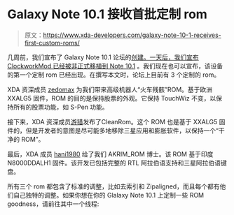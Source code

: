 # Galaxy Note 10.1 接收首批定制 rom

> 原文：<https://www.xda-developers.com/galaxy-note-10-1-receives-first-custom-roms/>

几周前，我们宣布了 Galaxy Note 10.1 论坛的[创建。一天后，我们宣布](http://www.xda-developers.com/android/forum-created-for-the-galaxy-note-10-1/) [ClockworkMod 已经被非正式移植到 Note 10.1](http://www.xda-developers.com/android/clockworkmod-released-for-galaxy-note-10-1/) 。我们现在也可以宣布，该设备的第一个定制 rom 已经出现。在撰写本文时，论坛上目前有 3 个定制的 rom。

XDA 资深成员 [zedomax](http://forum.xda-developers.com/member.php?u=2447605) 为我们带来高级机器人“火车残骸”ROM。基于欧洲 XXALG5 固件，ROM 的目的是保持股票的外观。它保持 TouchWiz 不变，以保持所有的股票功能，如 S-Pen 功能。

接下来，XDA 资深成员[游猎](http://forum.xda-developers.com/member.php?u=4419154)发布了CleanRom。这个 ROM 也是基于 XXALG5 固件的，但是开发者的意图是尽可能多地移除三星应用和膨胀软件，以保持一个“干净的 ROM”。

最后，XDA 成员 [hani1980](http://forum.xda-developers.com/member.php?u=259018) 给了我们 AKRIM_ROM 博士。该 ROM 基于印度 N8000DDALH1 固件。该开发已包括完整的 RTL 阿拉伯语支持和三星阿拉伯语键盘。

所有三个 rom 都包含了标准的调整，比如去索引和 Zipaligned，而且每个都有他们自己独特的调整。如果你想在你的 Glalaxy Note 10.1 上定制一些 ROM goodness，请前往其中一个线程: